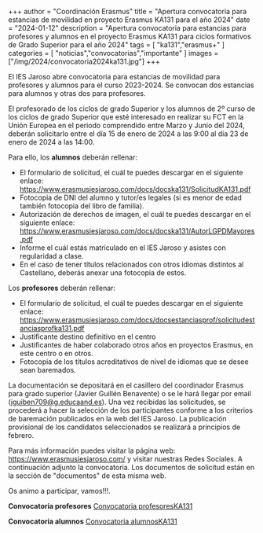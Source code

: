 +++
author = "Coordinación Erasmus"
title = "Apertura convocatoria para estancias de movilidad en proyecto Erasmus KA131 para el año 2024"
date = "2024-01-12"
description = "Apertura convocatoria para estancias para profesores y alumnos en el proyecto Erasmus KA131 para ciclos formativos de Grado Superior para el año 2024"
tags = [
    "ka131","erasmus+"
]
categories = [
    "noticias","convocatorias","importante"
]
images  = ["/img/2024/convocatoria2024ka131.jpg"]
+++

El IES Jaroso abre convocatoria para estancias de movilidad para profesores y alumnos para el curso 2023-2024. Se convocan dos estancias para alumnos y otras dos para profesores.

El profesorado de los ciclos de grado Superior y los alumnos de 2º curso de los ciclos de grado Superior que esté interesado en realizar su FCT en la Unión Europea en el periodo comprendido entre Marzo y Junio del 2024, deberán solicitarlo entre el día 15 de enero de 2024 a las 9:00 al día 23 de enero de 2024 a las 14:00. 

Para ello, los **alumnos** deberán rellenar:
-	El formulario de solicitud, el cuál te puedes descargar en el siguiente enlace: https://www.erasmusiesjaroso.com/docs/docska131/SolicitudKA131.pdf
-	Fotocopia de DNI del alumno y tutor/es legales (si es menor de edad también fotocopia del libro de familia).
-	Autorización de derechos de imagen, el cuál te puedes descargar en el siguiente enlace: https://www.erasmusiesjaroso.com/docs/docska131/AutorLGPDMayores.pdf
-	Informe el cuál estás matriculado en el IES Jaroso y asistes con regularidad a clase.
-	En el caso de tener títulos relacionados con otros idiomas distintos al Castellano, deberás anexar una fotocopia de estos.

Los **profesores** deberán rellenar:
-	El formulario de solicitud, el cuál te puedes descargar en el siguiente enlace: https://www.erasmusiesjaroso.com/docs/docsestanciasprof/solicitudestanciasprofka131.pdf
-   Justificante destino definitivo en el centro
-   Justificantes de haber colaborado otros años en proyectos Erasmus, en este centro o en otros.
-   Fotocopia de los títulos acreditativos de nivel de idiomas que se desee sean baremados.

La documentación se depositará en el casillero del coordinador Erasmus para grado superior (Javier Guillén Benavente) o se le hará llegar por email (jguiben709@g.educaand.es). Una vez recibidas las solicitudes, se procederá a hacer la selección de los participantes conforme a los criterios de baremación publicados en la web del IES Jaroso. La publicación provisional de los candidatos seleccionados se realizará a principios de febrero.

Para más información puedes visitar la página web: https://www.erasmusiesjaroso.com/ y visitar nuestras Redes Sociales.
A continuación adjunto la convocatoria. Los documentos de solicitud están en la sección de "documentos" de esta misma web.

Os animo a participar, vamos!!!.


**Convocatoria profesores** [Convocatoria profesoresKA131](/docs/docsestanciasprof/aperturaestanciasprof2024.pdf)  

**Convocatoria alumnos** [Convocatoria alumnosKA131](/docs/convocatoriaalumnoska131-2024.pdf)
